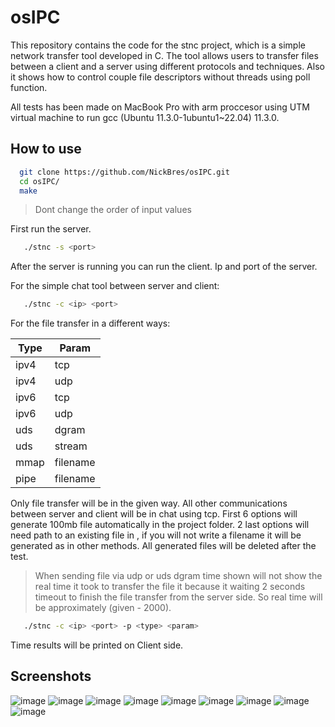 # osIPC

This repository contains the code for the stnc project, which is a simple network transfer tool developed in C. The tool allows users to transfer files between a client and a server using different protocols and techniques. Also it shows how to control couple file descriptors without threads using poll function.


All tests has been made on MacBook Pro with arm proccesor using UTM virtual machine to run gcc (Ubuntu 11.3.0-1ubuntu1~22.04) 11.3.0.

## How to use

```sh
  git clone https://github.com/NickBres/osIPC.git
  cd osIPC/
  make
   ```

> Dont change the order of input values

First run the server.

```sh
   ./stnc -s <port>
   ```

After the server is running you can run the client. Ip and port of the server.

For the simple chat tool between server and client:
```sh
   ./stnc -c <ip> <port>
   ```

For the file transfer in a different ways:

| Type  | Param  |
|-------|--------|
| ipv4  | tcp    |
| ipv4  | udp    |
| ipv6  | tcp    |
| ipv6  | udp    |
| uds   | dgram  |
| uds   | stream |
| mmap   | filename  |
| pipe   | filename |


Only file transfer will be in the given way. All other communications between server and client will be in chat using tcp.
First 6 options will generate 100mb file automatically in the project folder. 2 last options will need path to an existing file in <param>, if you will not write a filename it will be generated as in other methods.
All generated files will be deleted after the test.

> When sending file via udp or uds dgram time shown will not show the real time it took to transfer the file it because it waiting 2 seconds timeout to finish the file transfer from the server side. So real time will be approximately (given - 2000).

```sh
   ./stnc -c <ip> <port> -p <type> <param>
   ```
Time results will be printed on Client side.

## Screenshots
![image](https://user-images.githubusercontent.com/70432147/236688965-f214716d-f9f5-40ff-a159-8a0d77e59254.png)
![image](https://user-images.githubusercontent.com/70432147/236689005-82417f31-ba57-461f-897e-6ff77a4abf3f.png)
![image](https://user-images.githubusercontent.com/70432147/236689023-9baf0f81-6fbf-414b-a4b1-96ec6ac54b8d.png)
![image](https://user-images.githubusercontent.com/70432147/236689050-ddbf0b9e-aba4-4339-ae12-77e1d7f96313.png)
![image](https://user-images.githubusercontent.com/70432147/236689182-bcd89702-3a87-4fee-b257-5c481eae0ba3.png)
![image](https://user-images.githubusercontent.com/70432147/236689222-126ec1d5-69f7-4001-a433-9b2272a036ee.png)
![image](https://user-images.githubusercontent.com/70432147/236689240-97a431e8-06b1-47a3-9497-d5928cb45675.png)
![image](https://user-images.githubusercontent.com/70432147/236689265-1be85d93-4d1e-4d49-980f-5cda25ad035a.png)
![image](https://user-images.githubusercontent.com/70432147/236689286-5dec142b-7c09-4509-969a-ccdc07034012.png)





